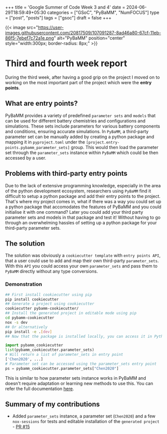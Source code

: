 +++
title = 'Google Summer of Code Week 3 and 4'
date = 2024-06-29T18:59:49+05:30
categories = ["GSoC", "PyBaMM", "NumFOCUS"]
type = ["post", "posts"]
tags = ["gsoc"]
draft = false 
+++

{{< image src="https://user-images.githubusercontent.com/20817509/107091287-8ad46a80-67cf-11eb-86f5-7ebef7c72a1e.png" alt="PyBaMM" position="center" style="width:300px; border-radius: 8px;" >}}

# Third and fourth week report
During the third week, after having a good grip on the project I moved on to working on the most important part of the project which were the **entry points**.

## What are entry points?
PyBaMM provides a variety of predefined `parameter sets` and `models` that can be used for different battery chemistries and configurations and simulations. These sets include parameters for various battery components and conditions, ensuring accurate simulations. In `PyBaMM`, a third-party parameter set can be manually added by creating a python package and mapping it in `pyproject.toml` under the `[project.entry-points.pybamm_parameter_sets]` group. This would then load the parameter set through the `parameter_sets` instance within `PyBaMM` which could be then accessed by a user.

## Problems with third-party entry points
Due to the lack of extensive programming knowledge, especially in the area of the python development ecosystem, researchers using `PyBaMM` find it difficult to setup a python package and add their entry points to the project. That's where my project comes in, what if there was a way you could set up a python package that accomodates the features of PyBaMM and you could initialise it with one command? Later you could add your third party parameter sets and models in that package and test it! Without having to go through an overwhelming hassles of setting up a python package for your third-party parameter sets.

## The solution
The solution was obviously a `cookiecutter template` with `entry points API`, that a user could use to add and map their own third-party `parameter_sets`. With this `API` you could access your own `parameter_sets` and pass them to `PyBaMM` directly without any type conversions.

### Demonstration
```bash
## First install cookiecutter using pip
pip install cookiecutter
## Generate a project using cookiecutter 
cookiecutter pybamm-cookiecutter/
## Install the generated project in editable mode using pip
cd pybamm-cookiecutter
nox -s dev 
## Or alternatively 
pip install -e .[dev]
## Now that the package is installed locally, you can access it in Python shell
```
```python
import pybamm_cookiecutter
list(pybamm_cookiecutter.parameter_sets)
# Will return a list of parameter_sets in entry point
['Chen2020', ...]
# Parameter set can be accessed using the parameter_sets entry point
ps = pybamm_cookiecutter.parameter_sets["Chen2020"]
```

This is similar to how parameter sets instance works in PyBaMM and doesn't require adaptation or learning new methods to use this. You can refer the full documentation [here](https://docs.pybamm.org/en/latest/source/api/parameters/parameter_sets.html).

## Summary of my contributions
- Added `parameter_sets` instance, a parameter set (`Chen2020`) and a few `nox-sessions` for tests and editable installation of the `generated project` - [PR #15](https://github.com/pybamm-team/pybamm-cookiecutter/pull/15)

